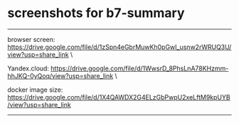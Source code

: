 # screenshots for b7-summary

***

browser screen: https://drive.google.com/file/d/1zSpn4eGbrMuwKh0pGwI_usnw2rWRUQ3U/view?usp=share_link \

Yandex.cloud: https://drive.google.com/file/d/1WwsrD_8PhsLnA78KHzmm-hhJKQ-0yQoq/view?usp=share_link \

docker image size: https://drive.google.com/file/d/1X4QAWDX2G4ELzGbPwpU2xeLftM9kpUYB/view?usp=share_link

***
